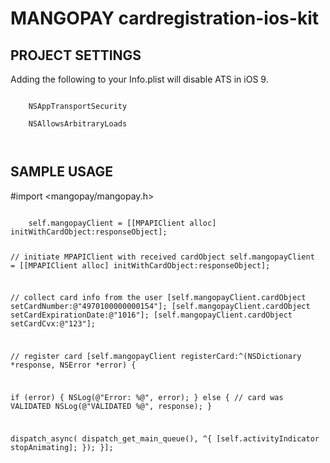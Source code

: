 # MANGOPAY cardregistration-ios-kit


## PROJECT SETTINGS

Adding the following to your Info.plist will disable ATS in iOS 9.

<code>
    <key>NSAppTransportSecurity</key>
    <dict>
    <key>NSAllowsArbitraryLoads</key>
    <true/>
    </dict>
</code>

## SAMPLE USAGE



#import <mangopay/mangopay.h>


<code>
    self.mangopayClient = [[MPAPIClient alloc] initWithCardObject:responseObject];

// initiate MPAPIClient with received cardObject
self.mangopayClient = [[MPAPIClient alloc] initWithCardObject:responseObject];

// collect card info from the user
[self.mangopayClient.cardObject setCardNumber:@"4970100000000154"];
[self.mangopayClient.cardObject setCardExpirationDate:@"1016"];
[self.mangopayClient.cardObject setCardCvx:@"123"];

// register card
[self.mangopayClient registerCard:^(NSDictionary *response, NSError *error) {

if (error) {
NSLog(@"Error: %@", error);
}
else { // card was VALIDATED
NSLog(@"VALIDATED %@", response);
}

dispatch_async( dispatch_get_main_queue(), ^{
[self.activityIndicator stopAnimating];
});
}];

</code>
